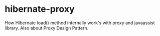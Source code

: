 # hibernate-proxy
How Hibernate load() method internally work's with proxy and javaassist library. Also about Proxy Design Pattern.
